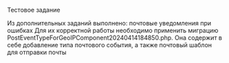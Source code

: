 Тестовое задание 

Из дополнительных заданий выполнено: почтовые уведомления при ошибках
Для их корректной работы необходимо применить миграцию PostEventTypeForGeoIPComponent20240414184850.php. Она содержит в себе добавление типа почтового события, а также почтовый шаблон для отправки почты